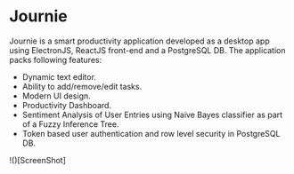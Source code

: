 # Journie

Journie is a smart productivity application developed as a desktop app using ElectronJS, ReactJS front-end and a PostgreSQL DB.
The application packs following features:
- Dynamic text editor.
- Ability to add/remove/edit tasks.
- Modern UI design.
- Productivity Dashboard.
- Sentiment Analysis of User Entries using Naive Bayes classifier as part of a Fuzzy Inference Tree.
- Token based user authentication and row level security in PostgreSQL DB.

!()[ScreenShot]
